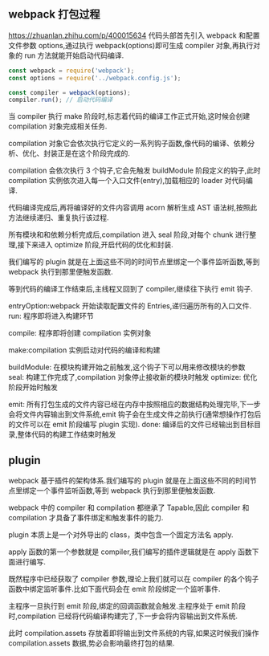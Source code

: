 ## webpack 打包过程

https://zhuanlan.zhihu.com/p/400015634
代码头部首先引入 webpack 和配置文件参数 options,通过执行 webpack(options)即可生成 compiler 对象,再执行对象的 run 方法就能开始启动代码编译.

```js
const webpack = require('webpack');
const options = require('../webpack.config.js');

const compiler = webpack(options);
compiler.run(); // 启动代码编译
```

当 compiler 执行 make 阶段时,标志着代码的编译工作正式开始,这时候会创建 compilation 对象完成相关任务.

compilation 对象它会依次执行它定义的一系列钩子函数,像代码的编译、依赖分析、优化、封装正是在这个阶段完成的.

compilation 会依次执行 3 个钩子,它会先触发 buildModule 阶段定义的钩子,此时 compilation 实例依次进入每一个入口文件(entry),加载相应的 loader 对代码编译.

代码编译完成后,再将编译好的文件内容调用 acorn 解析生成 AST 语法树,按照此方法继续递归、重复执行该过程.

所有模块和和依赖分析完成后,compilation 进入 seal 阶段,对每个 chunk 进行整理,接下来进入 optimize 阶段,开启代码的优化和封装.

我们编写的 plugin 就是在上面这些不同的时间节点里绑定一个事件监听函数,等到 webpack 执行到那里便触发函数.

等到代码的编译工作结束后,主线程又回到了 compiler,继续往下执行 emit 钩子.

entryOption:webpack 开始读取配置文件的 Entries,递归遍历所有的入口文件.
run: 程序即将进入构建环节

compile: 程序即将创建 compilation 实例对象

make:compilation 实例启动对代码的编译和构建

buildModule: 在模块构建开始之前触发,这个钩子下可以用来修改模块的参数
seal: 构建工作完成了,compilation 对象停止接收新的模块时触发
optimize: 优化阶段开始时触发

emit: 所有打包生成的文件内容已经在内存中按照相应的数据结构处理完毕,下一步会将文件内容输出到文件系统,emit 钩子会在生成文件之前执行(通常想操作打包后的文件可以在 emit 阶段编写 plugin 实现).
done: 编译后的文件已经输出到目标目录,整体代码的构建工作结束时触发

## plugin

webpack 基于插件的架构体系.我们编写的 plugin 就是在上面这些不同的时间节点里绑定一个事件监听函数,等到 webpack 执行到那里便触发函数.

webpack 中的 compiler 和 compilation 都继承了 Tapable,因此 compiler 和 compilation 才具备了事件绑定和触发事件的能力.

plugin 本质上是一个对外导出的 class，类中包含一个固定方法名 apply.

apply 函数的第一个参数就是 compiler,我们编写的插件逻辑就是在 apply 函数下面进行编写.

既然程序中已经获取了 compiler 参数,理论上我们就可以在 compiler 的各个钩子函数中绑定监听事件.比如下面代码会在 emit 阶段绑定一个监听事件.

主程序一旦执行到 emit 阶段,绑定的回调函数就会触发.主程序处于 emit 阶段时,compilation 已经将代码编译构建完了,下一步会将内容输出到文件系统.

此时 compilation.assets 存放着即将输出到文件系统的内容,如果这时候我们操作 compilation.assets 数据,势必会影响最终打包的结果.
